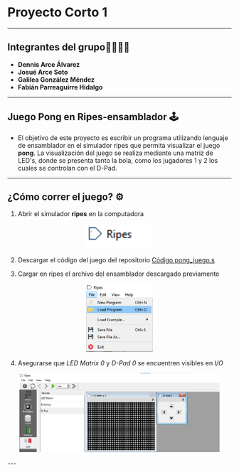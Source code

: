 # Proyecto Corto 1 

---

## Integrantes del grupo👩‍💻👨‍💻
- **Dennis Arce Álvarez**
- **Josué Arce Soto**
- **Galilea González Méndez**
- **Fabián Parreaguirre Hidalgo**

---
## Juego Pong en Ripes-ensamblador 🕹️

- El objetivo de este proyecto es escribir un programa utilizando lenguaje de ensamblador en el simulador ripes que permita visualizar el juego **pong**. La visualización del juego se realiza mediante una matriz de LED's, donde se presenta tanto la bola, como los jugadores 1 y 2 los cuales se controlan con el D-Pad.

---

## ¿Cómo correr el juego? ⚙️
1. Abrir el simulador **ripes** en la computadora
<p align="center">
  <img src="ripes.png" width="150"/>
</p>

2. Descargar el código del juego del repositorio  [Código pong_juego.s](https://github.com/fabianparrea/ProyectoDigitales/blob/main/pong_juego.s)

3. Cargar en ripes el archivo del ensamblador descargado previamente
<p align="center">
  <img src="load.png" width="150"/>
</p>

4. Asegurarse que *LED Matrix 0* y *D-Pad 0* se encuentren visibles en *I/O*
<p align="center">
  <img src="Matrix_dpad.png" width="450"/>
</p>
---
